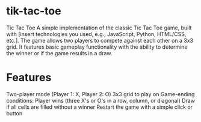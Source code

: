 # tik-tac-toe
Tic Tac Toe
A simple implementation of the classic Tic Tac Toe game, built with [insert technologies you used, e.g., JavaScript, Python, HTML/CSS, etc.]. The game allows two players to compete against each other on a 3x3 grid. It features basic gameplay functionality with the ability to determine the winner or if the game results in a draw.

# Features
Two-player mode (Player 1: X, Player 2: O)
3x3 grid to play on
Game-ending conditions:
Player wins (three X's or O's in a row, column, or diagonal)
Draw if all cells are filled without a winner
Restart the game with a simple click or button


